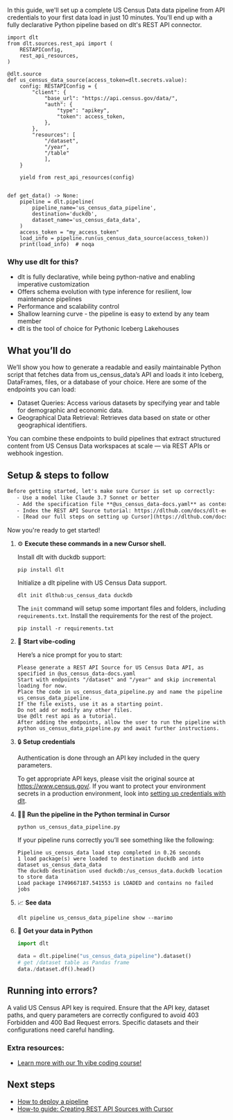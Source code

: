 In this guide, we'll set up a complete US Census Data data pipeline from API credentials to your first data load in just 10 minutes. You'll end up with a fully declarative Python pipeline based on dlt's REST API connector.

```python-outcome
import dlt
from dlt.sources.rest_api import (
    RESTAPIConfig,
    rest_api_resources,
)

@dlt.source
def us_census_data_source(access_token=dlt.secrets.value):
    config: RESTAPIConfig = {
        "client": {
            "base_url": "https://api.census.gov/data/",
            "auth": {
                "type": "apikey",
                "token": access_token,
            },
        },
        "resources": [
            "/dataset",
            "/year",
            "/table"
            ],
    }

    yield from rest_api_resources(config)


def get_data() -> None:
    pipeline = dlt.pipeline(
        pipeline_name='us_census_data_pipeline',
        destination='duckdb',
        dataset_name='us_census_data_data', 
    )
    access_token = "my_access_token"
    load_info = pipeline.run(us_census_data_source(access_token))
    print(load_info)  # noqa
```

### Why use dlt for this?

- dlt is fully declarative, while being python-native and enabling imperative customization
- Offers schema evolution with type inference for resilient, low maintenance pipelines
- Performance and scalability control
- Shallow learning curve - the pipeline is easy to extend by any team member
- dlt is the tool of choice for Pythonic Iceberg Lakehouses

## What you’ll do

We’ll show you how to generate a readable and easily maintainable Python script that fetches data from us_census_data’s API and loads it into Iceberg, DataFrames, files, or a database of your choice. Here are some of the endpoints you can load:

- Dataset Queries: Access various datasets by specifying year and table for demographic and economic data.
- Geographical Data Retrieval: Retrieves data based on state or other geographical identifiers.

You can combine these endpoints to build pipelines that extract structured content from US Census Data workspaces at scale — via REST APIs or webhook ingestion.

## Setup & steps to follow

```default
Before getting started, let's make sure Cursor is set up correctly:
   - Use a model like Claude 3.7 Sonnet or better
   - Add the specification file **@us_census_data-docs.yaml** as context
   - Index the REST API Source tutorial: https://dlthub.com/docs/dlt-ecosystem/verified-sources/rest_api/ and add it to context as **@dlt rest api**
   - [Read our full steps on setting up Cursor](https://dlthub.com/docs/dlt-ecosystem/llm-tooling/cursor-restapi#23-configuring-cursor-with-documentation)
```

Now you're ready to get started! 

1. ⚙️ **Execute these commands in a new Cursor shell.**
    
    Install dlt with duckdb support:
    ```shell
    pip install dlt
    ```

    Initialize a dlt pipeline with US Census Data support.
    ```shell
    dlt init dlthub:us_census_data duckdb
    ```

    The `init` command will setup some important files and folders, including `requirements.txt`. Install the requirements for the rest of the project.
    ```shell
    pip install -r requirements.txt
    ```
    
2. 🤠 **Start vibe-coding**
    
    Here’s a nice prompt for you to start: 
    
    ```prompt
    Please generate a REST API Source for US Census Data API, as specified in @us_census_data-docs.yaml 
    Start with endpoints "/dataset" and "/year" and skip incremental loading for now. 
    Place the code in us_census_data_pipeline.py and name the pipeline us_census_data_pipeline. 
    If the file exists, use it as a starting point. 
    Do not add or modify any other files. 
    Use @dlt rest api as a tutorial. 
    After adding the endpoints, allow the user to run the pipeline with python us_census_data_pipeline.py and await further instructions.
    ```

    
3. 🔒 **Setup credentials** 
    
    Authentication is done through an API key included in the query parameters.
    
    To get appropriate API keys, please visit the original source at https://www.census.gov/.
    If you want to protect your environment secrets in a production environment, look into [setting up credentials with dlt](https://dlthub.com/docs/walkthroughs/add_credentials).
    
4. 🏃‍♀️ **Run the pipeline in the Python terminal in Cursor**
    
    ```shell
    python us_census_data_pipeline.py
    ```
    
    If your pipeline runs correctly you’ll see something like the following:
    
    ```shell
    Pipeline us_census_data load step completed in 0.26 seconds
    1 load package(s) were loaded to destination duckdb and into dataset us_census_data_data
    The duckdb destination used duckdb:/us_census_data.duckdb location to store data
    Load package 1749667187.541553 is LOADED and contains no failed jobs
    ```
    
5. 📈 **See data**
    
    ```shell
    dlt pipeline us_census_data_pipeline show --marimo
    ```
    
6. 🐍 **Get your data in Python**
    
    ```python
    import dlt

   data = dlt.pipeline("us_census_data_pipeline").dataset()
   # get /dataset table as Pandas frame
   data./dataset.df().head()
    ```

## Running into errors?

A valid US Census API key is required. Ensure that the API key, dataset paths, and query parameters are correctly configured to avoid 403 Forbidden and 400 Bad Request errors. Specific datasets and their configurations need careful handling.

### Extra resources:

- [Learn more with our 1h vibe coding course!](https://www.youtube.com/watch?v=GGid70rnJuM)

## Next steps

- [How to deploy a pipeline](https://dlthub.com/docs/walkthroughs/deploy-a-pipeline)
- [How-to guide: Creating REST API Sources with Cursor](https://dlthub.com/docs/dlt-ecosystem/llm-tooling/cursor-restapi)